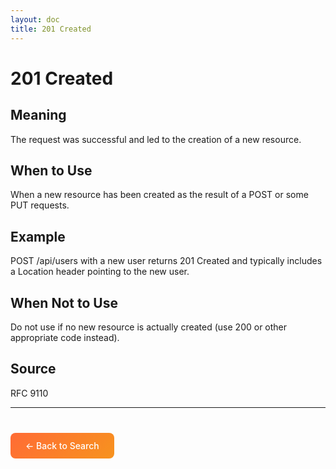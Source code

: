 ```yaml
---
layout: doc
title: 201 Created
---
```


# 201 Created

## Meaning

The request was successful and led to the creation of a new resource.

## When to Use

When a new resource has been created as the result of a POST or some PUT requests.

## Example

POST /api/users with a new user returns 201 Created and typically includes a Location header pointing to the new user.

## When Not to Use

Do not use if no new resource is actually created (use 200 or other appropriate code instead).

## Source

RFC 9110

---

<div style="margin-top: 40px;">
  <a href="/" style="display: inline-block; padding: 12px 24px; background: linear-gradient(135deg, #ff6b35, #f7931e); color: white; text-decoration: none; border-radius: 8px; font-weight: 500;">← Back to Search</a>
</div>
